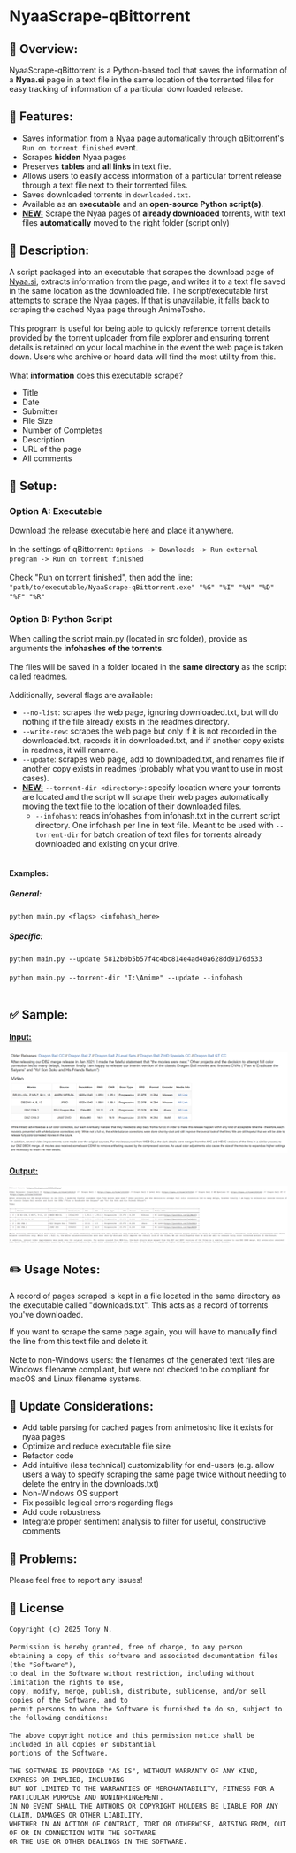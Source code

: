 # NyaaScrape-qBittorrent
<!--********************************-->

## :pushpin: Overview:
NyaaScrape-qBittorrent is a Python-based tool that saves the information of a **Nyaa.si** page in a text file in the same location of the torrented files for easy tracking of information of a particular downloaded release.

## :rocket: Features:
- Saves information from a Nyaa page automatically through qBittorrent's `Run on torrent finished` event.
- Scrapes **hidden** Nyaa pages
- Preserves **tables** and **all links** in text file.
- Allows users to easily access information of a particular torrent release through a text file next to their torrented files.
- Saves downloaded torrents in `downloaded.txt`.
- Available as an **executable** and an **open-source Python script(s)**.
- <ins>**NEW:**</ins> Scrape the Nyaa pages of **already downloaded** torrents, with text files **automatically** moved to the right folder (script only)

## :book: Description:
A script packaged into an executable that scrapes the download page of [Nyaa.si](https://nyaa.si/), extracts information from the page, and writes it to a text file saved in the same location as the downloaded file. The script/executable first attempts to scrape the Nyaa pages. If that is unavailable, it falls back to scraping the cached Nyaa page through AnimeTosho. 
<BR><BR>
This program is useful for being able to quickly reference torrent details provided by the torrent uploader from file explorer and ensuring torrent details is retained on your local machine in the event the web page is taken down. Users who archive or hoard data will find the most utility from this.
<BR><BR>
What **information** does this executable scrape?
- Title
- Date
- Submitter
- File Size
- Number of Completes
- Description
- URL of the page
- All comments

## :wrench: Setup:
### Option A: Executable
Download the release executable [here](https://github.com/tony-vn/NyaaScrape-qBittorrent/releases) and place it anywhere.
<BR><BR>
In the settings of qBittorrent: `Options -> Downloads -> Run external program -> Run on torrent finished`
<BR><BR>
Check "Run on torrent finished", then add the line: `"path/to/executable/NyaaScrape-qBittorrent.exe" "%G" "%I" "%N" "%D" "%F" "%R"`
### Option B: Python Script
When calling the script main.py (located in src folder), provide as arguments the **infohashes of the torrents**.
<BR><BR>
The files will be saved in a folder located in the **same directory** as the script called readmes.
<BR><BR>
Additionally, several flags are available:
- `--no-list`: scrapes the web page, ignoring downloaded.txt, but will do nothing if the file already exists in the readmes directory.
- `--write-new`: scrapes the web page but only if it is not recorded in the downloaded.txt, records it in downloaded.txt, and if another copy exists in readmes, it will rename.
- `--update`: scrapes web page, add to downloaded.txt, and renames file if another copy exists in readmes (probably what you want to use in most cases).
- <ins>**NEW:**</ins> `--torrent-dir <directory>`: specify location where your torrents are located and the script will scrape their web pages automatically moving the text file to the location of their downloaded files.
  - `--infohash`: reads infohashes from infohash.txt in the current script directory. One infohash per line in text file. Meant to be used with `--torrent-dir` for batch creation of text files for torrents already downloaded and existing on your drive.
<BR><BR>
#### Examples:
##### General:
`python main.py <flags> <infohash_here>`
##### Specific:
`python main.py --update 5812b0b5b57f4c4bc814e4ad40a628dd9176d533`<BR><BR>
`python main.py --torrent-dir "I:\Anime" --update --infohash`
<BR><BR>

## :white_check_mark: Sample:
  #### <ins>Input:</ins>
<kbd>![InputHTMLPage](imgs/nyaa_table2.png)</kbd>
  #### <ins>Output:</ins>
<kbd>![OutputText](imgs/nyaaa_tabletext2.png)</kbd>

## :pencil2: Usage Notes:
A record of pages scraped is kept in a file located in the same directory as the executable called "downloads.txt". This acts as a record of torrents you've downloaded. <BR>

If you want to scrape the same page again, you will have to manually find the line from this text file and delete it.
<BR><BR>
Note to non-Windows users: the filenames of the generated text files are Windows filename compliant, but were not checked to be compliant for macOS and Linux filename systems.

## :memo: Update Considerations:
- Add table parsing for cached pages from animetosho like it exists for nyaa pages
- Optimize and reduce executable file size
- Refactor code
- Add intuitive (less technical) customizability for end-users (e.g. allow users a way to specify scraping the same page twice without needing to delete the entry in the downloads.txt)
- Non-Windows OS support
- Fix possible logical errors regarding flags
- Add code robustness
- Integrate proper sentiment analysis to filter for useful, constructive comments

## :triangular_flag_on_post: Problems:
Please feel free to report any issues!

## :page_with_curl: License
```
Copyright (c) 2025 Tony N.

Permission is hereby granted, free of charge, to any person
obtaining a copy of this software and associated documentation files (the "Software"),
to deal in the Software without restriction, including without limitation the rights to use,
copy, modify, merge, publish, distribute, sublicense, and/or sell copies of the Software, and to
permit persons to whom the Software is furnished to do so, subject to the following conditions:

The above copyright notice and this permission notice shall be included in all copies or substantial
portions of the Software.

THE SOFTWARE IS PROVIDED "AS IS", WITHOUT WARRANTY OF ANY KIND, EXPRESS OR IMPLIED, INCLUDING
BUT NOT LIMITED TO THE WARRANTIES OF MERCHANTABILITY, FITNESS FOR A PARTICULAR PURPOSE AND NONINFRINGEMENT.
IN NO EVENT SHALL THE AUTHORS OR COPYRIGHT HOLDERS BE LIABLE FOR ANY CLAIM, DAMAGES OR OTHER LIABILITY,
WHETHER IN AN ACTION OF CONTRACT, TORT OR OTHERWISE, ARISING FROM, OUT OF OR IN CONNECTION WITH THE SOFTWARE
OR THE USE OR OTHER DEALINGS IN THE SOFTWARE.
```
